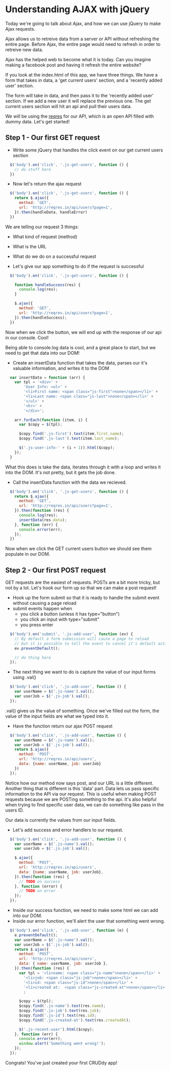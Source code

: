 # Understanding AJAX with jQuery

Today we're going to talk about Ajax, and how we can use jQuery to make Ajax requests.

Ajax allows us to retreive data from a server or API without refreshing the entire page. Before Ajax, the entire page would need to refresh in order to retreive new data.

Ajax has the helped web to become what it is today. Can you imagine making a facebook post and having it refresh the entire website?

If you look at the index.html of this app, we have three things. We have a form that takes in data, a 'get current users' section, and a 'recently added user' section.

The form will take in data, and then pass it to the 'recently added user' section. If we add a new user it will replace the previous one. The get current users section will hit an api and pull their users data.

We will be using the [reqres](http://reqres.in/) for our API, which is an open API filled with dummy data. Let's get started!

## Step 1 - Our first GET request

- Write some jQuery that handles the click event on our get current users section

``` javascript
  $('body').on('click', '.js-get-users', function () {
    // do stuff here
  })
```

- Now let's return the ajax request

``` javascript
  $('body').on('click', '.js-get-users', function () {
    return $.ajax({
      method: 'GET',
      url: 'http://reqres.in/api/users?page=1',
    }).then(handleData, handleError)
  })
```

We are telling our request 3 things:

  - What kind of request (method)
  - What is the URL
  - What do we do on a successful request

- Let's give our app something to do if the request is successful

``` javascript
  $('body').on('click', '.js-get-users', function () {

    function handleSuccess(res) {
      console.log(res);
    }

    $.ajax({
      method: 'GET',
      url: 'http://reqres.in/api/users?page=1',
    }).then(handleSuccess);
  })
```

Now when we click the button, we will end up with the response of our api in our console. Cool!

Being able to console.log data is cool, and a great place to start, but we need to get that data into our DOM!

- Create an insertData function that takes the data, parses our it's valuable information, and writes it to the DOM

``` javascript
  var insertData = function (arr) {
    var tpl = '<div>' +
        'User Info: <ul>' +
        '<li>First name: <span class="js-first">none</span></li>' +
        '<li>Last name: <span class="js-last">none</span></li>' +
        '</ul>' +
        '<hr>' +
        '</div>';

    arr.forEach(function (item, i) {
      var $copy = $(tpl);

      $copy.find('.js-first').text(item.first_name);
      $copy.find('.js-last').text(item.last_name);

      $('.js-user-info-' + (i + 1)).html($copy);
    });
  }
```

What this does is take the data, iterates through it with a loop and writes it into the DOM. It's not pretty, but it gets the job done.


- Call the insertData function with the data we recieved.

``` javascript
  $('body').on('click', '.js-get-users', function () {
    return $.ajax({
      method: 'GET',
      url: 'http://reqres.in/api/users?page=1',
    }).then(function (res) {
      console.log(res);
      insertData(res.data);
    }, function (err) {
      console.error(err);
    });
  })
```

Now when we click the GET current users button we should see them populate in our DOM.

## Step 2 - Our first POST request

GET requests are the easiest of requests. POSTs are a bit more tricky, but not by a lot. Let's hook our form up so that we can make a post request!

- Hook up the form submit so that it is ready to handle the submit event without causing a page reload
- submit events happen when
  - you click a button (unless it has type="button")
  - you click an input with type="submit"
  - you press enter

``` javascript
  $('body').on('submit', '.js-add-user', function (ev) {
    // By default a form submission will cause a page to reload
    // but it is possible to tell the event to cancel it's default action like this
    ev.preventDefault();

    // do thing here
  });
```

- The next thing we want to do is capture the value of our input forms using .val()

``` javascript
  $('body').on('click', '.js-add-user', function () {
    var userName = $('.js-name').val();
    var userJob = $('.js-job').val();
  });
```

.val() gives us the value of something. Once we've filled out the form, the value of the input fields are what we typed into it.

- Have the function return our ajax POST request

``` javascript
  $('body').on('click', '.js-add-user', function () {
    var userName = $('.js-name').val();
    var userJob = $('.js-job').val();
    return $.ajax({
      method: 'POST',
      url: 'http://reqres.in/api/users',
      data: {name: userName, job: userJob}
    })
  });
```

Notice how our method now says post, and our URL is a little different. Another thing that is different is this 'data' part. Data lets us pass specific information to the API via our request. This is useful when making POST requests because we are POSTing something to the api. It's also helpful when trying to find specific user data, we can do something like pass in the users ID.

Our data is currently the values from our input fields.

- Let's add success and error handlers to our request.

``` javascript
  $('body').on('click', '.js-add-user', function () {
    var userName = $('.js-name').val();
    var userJob = $('.js-job').val();

    $.ajax({
      method: 'POST',
      url: 'http://reqres.in/api/users',
      data: {name: userName, job: userJob},
    }).then(function (res) {
      // TODO on success
    }, function (error) {
      // TODO on error
    });
  });
```

- Inside our success function, we need to make some html we can add into our DOM.
- Inside our error function, we'll alert the user that something went wrong.

``` javascript
  $('body').on('click', '.js-add-user', function (e) {
    e.preventDefault();
    var userName = $('.js-name').val();
    var userJob = $('.js-job').val();
    return $.ajax({
      method: 'POST',
      url: 'http://reqres.in/api/users',
      data: { name: userName, job: userJob },
    }).then(function (res) {
      var tpl = '<li>name: <span class="js-name">none</span></li>' +
        '<li>job: <span class="js-job">none</span></li>' +
        '<li>id: <span class="js-id">none</span></li>' +
        '<li>created at:  <span class="js-created-at">none</span></li>'
        ;

      $copy = $(tpl);
      $copy.find('.js-name').text(res.name);
      $copy.find('.js-job').text(res.job);
      $copy.find('.js-id').text(res.id);
      $copy.find('.js-created-at').text(res.createdAt);

      $('.js-recent-user').html($copy);
    }, function (err) {
      console.error(err);
      window.alert('Something went wrong!');
    });
  });
```

Congrats!  You've just created your first CRUDdy app!
